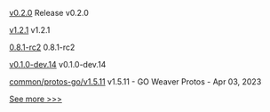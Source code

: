 
[v0.2.0](https://github.com/hyperledger/aries-framework-go/releases/tag/v0.2.0) Release v0.2.0

[v1.2.1](https://github.com/hyperledger/firefly-cli/releases/tag/v1.2.1) v1.2.1

[0.8.1-rc2](https://github.com/hyperledger/aries-cloudagent-python/releases/tag/0.8.1-rc2) 0.8.1-rc2

[v0.1.0-dev.14](https://github.com/hyperledger/anoncreds-rs/releases/tag/v0.1.0-dev.14) v0.1.0-dev.14

[common/protos-go/v1.5.11](https://github.com/hyperledger-labs/weaver-dlt-interoperability/releases/tag/common/protos-go/v1.5.11) v1.5.11 - GO Weaver Protos - Apr 03, 2023


[See more >>>](https://start-here.hyperledger.org/releases)

